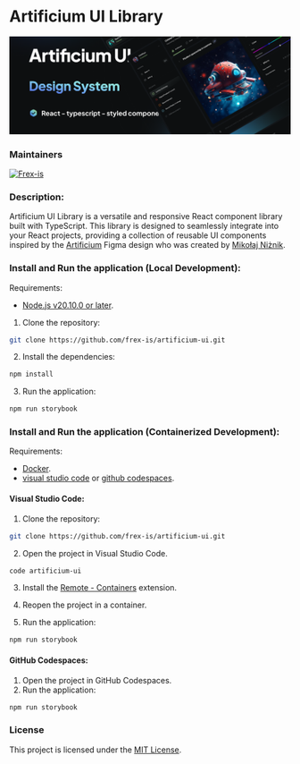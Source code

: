 # Artificium UI Library

![artificium UI banner](assets/md/banner_artificium.png)

### Maintainers

[![Frex-is](https://img.shields.io/badge/Github-Frex--is-%23181717?logo=github)](https://github.com/frex-is)

### Description:

Artificium UI Library is a versatile and responsive React component library built with TypeScript. This library is designed to seamlessly integrate into your React projects, providing a collection of reusable UI components inspired by the [Artificium](https://www.figma.com/community/file/1237505388738737733) Figma design who was created by [Mikołaj Niżnik](https://www.figma.com/@mniznik).

### Install and Run the application (Local Development):

Requirements:
- [Node.js v20.10.0 or later](https://nodejs.org/en/download).

1. Clone the repository:

```bash
git clone https://github.com/frex-is/artificium-ui.git
```

2. Install the dependencies:
   
```bash
npm install
```

3. Run the application:
   
```bash
npm run storybook
```

### Install and Run the application (Containerized Development):

Requirements:
- [Docker](https://www.docker.com/products/docker-desktop/).
- [visual studio code](https://code.visualstudio.com/download) or [github codespaces](https://github.com/features/codespaces).
  
#### Visual Studio Code:

1. Clone the repository:

```bash
git clone https://github.com/frex-is/artificium-ui.git
```

2. Open the project in Visual Studio Code.

```bash
code artificium-ui
```

3. Install the [Remote - Containers](https://marketplace.visualstudio.com/items?itemName=ms-vscode-remote.remote-containers) extension.

4. Reopen the project in a container.
5. Run the application:

```bash
npm run storybook
```

#### GitHub Codespaces:

1. Open the project in GitHub Codespaces.
2. Run the application:

```bash
npm run storybook
```

### License

This project is licensed under the [MIT License](https://github.com/frex-is/artificium-ui?tab=MIT-1-ov-file#readme).